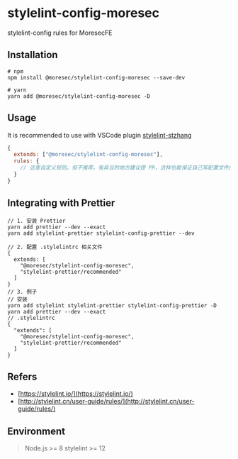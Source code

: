 # stylelint-config-moresec

stylelint-config rules for MoresecFE


## Installation

```shell
# npm
npm install @moresec/stylelint-config-moresec --save-dev

# yarn
yarn add @moresec/stylelint-config-moresec -D
```


## Usage

It is recommended to use with VSCode plugin [stylelint-stzhang](https://marketplace.visualstudio.com/items?itemName=stuartzhang.stylelint-stzhang)

```javascript
{
  extends: ["@moresec/stylelint-config-moresec"],
  rules: {
    // 这里自定义规则。但不推荐，有异议的地方建议提 PR，这样也能保证自己写配置文件的初衷。
  }
}
```


## Integrating with Prettier

```shell
// 1. 安装 Prettier
yarn add prettier --dev --exact
yarn add stylelint-prettier stylelint-config-prettier --dev

// 2. 配置 .stylelintrc 相关文件
{
  extends: [
    "@moresec/stylelint-config-moresec",
    "stylelint-prettier/recommended"
  ]
}
// 3. 例子
// 安装
yarn add stylelint stylelint-prettier stylelint-config-prettier -D
yarn add prettier --dev --exact
// .stylelintrc
{
  "extends": [
    "@moresec/stylelint-config-moresec",
    "stylelint-prettier/recommended"
  ]
}
```


## Refers

- [https://stylelint.io/](https://stylelint.io/)
- [http://stylelint.cn/user-guide/rules/](http://stylelint.cn/user-guide/rules/)


## Environment

> Node.js >= 8
> stylelint >= 12
